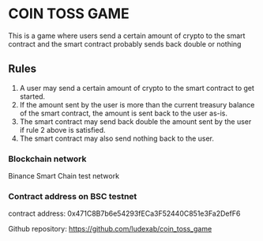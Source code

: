 # COIN TOSS GAME
This is a game where users send a certain amount of crypto to the smart contract and the smart contract probably sends back double or nothing

## Rules
1. A user may send a certain amount of crypto to the smart contract to get started.
2. If the amount sent by the user is more than the current treasury balance of the smart contract, the amount is sent back to the user as-is.
3. The smart contract may send back double the amount sent by the user if rule 2 above is satisfied.
4. The smart contract may also send nothing back to the user.

### Blockchain network
Binance Smart Chain test network

### Contract address on BSC testnet
contract address: 0x471C8B7b6e54293fECa3F52440C851e3Fa2DefF6


Github repository: https://github.com/ludexab/coin_toss_game

